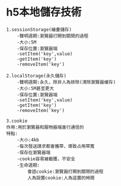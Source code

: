 #   h5本地儲存技術

	1.sessionStorage(繪畫儲存)
		-聲明週期:瀏覽器打開到關閉的過程
		-大小:5M
		-保存位置:瀏覽器端
		-setItem('key',value)
		-getItem('key')
		-removeItem('key')
		
	2.localStorage(永久儲存)
		-聲明週期:永久，除非人為排除(清除瀏覽器缓存)
		-大小:5M甚至更大
		-保存位置:瀏覽器端
		-setItem('key',value)
		-getItem('key')
		-removeItem('key')
		
	3.cookie
	作用:用於瀏覽器和服物器端進行通信的
	特點:
		-大小:4kb
		-每次發送請求都會攜帶，導致占用帶寬
		-保存在瀏覽器端
		-cookie容易被截獲，不安全
		-生命週期:
			會話cookie:瀏覽器打開到關閉的過程
			人為設置cookie:人為這置的時間
